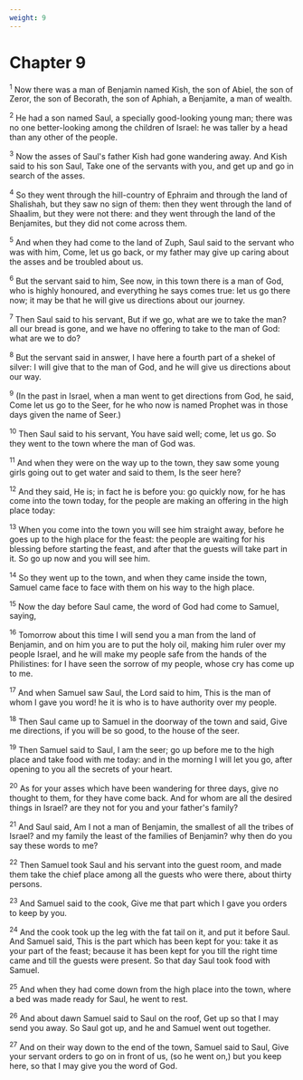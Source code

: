 ```yaml
---
weight: 9
---
```


# Chapter 9

<sup>1</sup> Now there was a man of Benjamin named Kish, the son of Abiel, the son of Zeror, the son of Becorath, the son of Aphiah, a Benjamite, a man of wealth. 

<sup>2</sup> He had a son named Saul, a specially good-looking young man; there was no one better-looking among the children of Israel: he was taller by a head than any other of the people. 

<sup>3</sup> Now the asses of Saul's father Kish had gone wandering away. And Kish said to his son Saul, Take one of the servants with you, and get up and go in search of the asses. 

<sup>4</sup> So they went through the hill-country of Ephraim and through the land of Shalishah, but they saw no sign of them: then they went through the land of Shaalim, but they were not there: and they went through the land of the Benjamites, but they did not come across them. 

<sup>5</sup> And when they had come to the land of Zuph, Saul said to the servant who was with him, Come, let us go back, or my father may give up caring about the asses and be troubled about us. 

<sup>6</sup> But the servant said to him, See now, in this town there is a man of God, who is highly honoured, and everything he says comes true: let us go there now; it may be that he will give us directions about our journey. 

<sup>7</sup> Then Saul said to his servant, But if we go, what are we to take the man? all our bread is gone, and we have no offering to take to the man of God: what are we to do? 

<sup>8</sup> But the servant said in answer, I have here a fourth part of a shekel of silver: I will give that to the man of God, and he will give us directions about our way. 

<sup>9</sup> (In the past in Israel, when a man went to get directions from God, he said, Come let us go to the Seer, for he who now is named Prophet was in those days given the name of Seer.) 

<sup>10</sup> Then Saul said to his servant, You have said well; come, let us go. So they went to the town where the man of God was. 

<sup>11</sup> And when they were on the way up to the town, they saw some young girls going out to get water and said to them, Is the seer here? 

<sup>12</sup> And they said, He is; in fact he is before you: go quickly now, for he has come into the town today, for the people are making an offering in the high place today: 

<sup>13</sup> When you come into the town you will see him straight away, before he goes up to the high place for the feast: the people are waiting for his blessing before starting the feast, and after that the guests will take part in it. So go up now and you will see him. 

<sup>14</sup> So they went up to the town, and when they came inside the town, Samuel came face to face with them on his way to the high place. 

<sup>15</sup> Now the day before Saul came, the word of God had come to Samuel, saying, 

<sup>16</sup> Tomorrow about this time I will send you a man from the land of Benjamin, and on him you are to put the holy oil, making him ruler over my people Israel, and he will make my people safe from the hands of the Philistines: for I have seen the sorrow of my people, whose cry has come up to me. 

<sup>17</sup> And when Samuel saw Saul, the Lord said to him, This is the man of whom I gave you word! he it is who is to have authority over my people. 

<sup>18</sup> Then Saul came up to Samuel in the doorway of the town and said, Give me directions, if you will be so good, to the house of the seer. 

<sup>19</sup> Then Samuel said to Saul, I am the seer; go up before me to the high place and take food with me today: and in the morning I will let you go, after opening to you all the secrets of your heart. 

<sup>20</sup> As for your asses which have been wandering for three days, give no thought to them, for they have come back. And for whom are all the desired things in Israel? are they not for you and your father's family? 

<sup>21</sup> And Saul said, Am I not a man of Benjamin, the smallest of all the tribes of Israel? and my family the least of the families of Benjamin? why then do you say these words to me? 

<sup>22</sup> Then Samuel took Saul and his servant into the guest room, and made them take the chief place among all the guests who were there, about thirty persons. 

<sup>23</sup> And Samuel said to the cook, Give me that part which I gave you orders to keep by you. 

<sup>24</sup> And the cook took up the leg with the fat tail on it, and put it before Saul. And Samuel said, This is the part which has been kept for you: take it as your part of the feast; because it has been kept for you till the right time came and till the guests were present. So that day Saul took food with Samuel. 

<sup>25</sup> And when they had come down from the high place into the town, where a bed was made ready for Saul, he went to rest. 

<sup>26</sup> And about dawn Samuel said to Saul on the roof, Get up so that I may send you away. So Saul got up, and he and Samuel went out together. 

<sup>27</sup> And on their way down to the end of the town, Samuel said to Saul, Give your servant orders to go on in front of us, (so he went on,) but you keep here, so that I may give you the word of God. 


